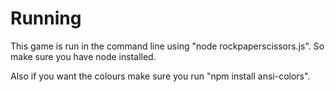 # Running
This game is run in the command line using "node rockpaperscissors.js". So make sure you have node installed.

Also if you want the colours make sure you run "npm install ansi-colors".